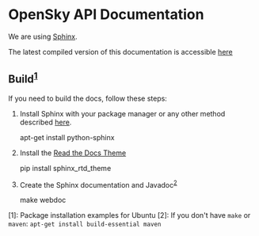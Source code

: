 # OpenSky API Documentation

We are using [Sphinx](http://www.sphinx-doc.org/).

The latest compiled version of this documentation is accessible [here](https://opensky-network.org/apidoc)


## Build<sup>[1](#fn1)</sup>

If you need to build the docs, follow these steps:

1. Install Sphinx with your package manager or any other method described [here](http://www.sphinx-doc.org/en/stable/install.html).

    apt-get install python-sphinx

2. Install the [Read the Docs Theme](https://github.com/snide/sphinx_rtd_theme)

    pip install sphinx_rtd_theme

3. Create the Sphinx documentation and Javadoc<sup>[2](#fn2)</sup>

    make webdoc



<a name="fn1">[1]</a>: Package installation examples for Ubuntu
<a name="fn2">[2]</a>: If you don't have ```make``` or ```maven```: ```apt-get install build-essential maven```